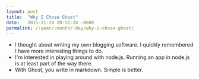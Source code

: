 ```yaml
---
layout: post
title:  "Why I Chose Ghost"
date:   2015-11-28 20:51:24 -0600
permalink: /:year/:month/:day/why-i-chose-ghost/
---
```

* I thought about writing my own blogging software. I quickly remembered I have more interesting things to do.
* I'm interested in playing around with node.js. Running an app in node.js is at least part of the way there.
* With Ghost, you write in markdown. Simple is better.
